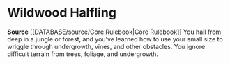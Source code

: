 ﻿---
id: '25'
name: Wildwood Halfling
rarity: Common
rus_type_level: null
source: '[[DATABASE/source/Core Rulebook|Core Rulebook]]'
trait: null
type: Heritage

---
# Wildwood Halfling

**Source** [[DATABASE/source/Core Rulebook|Core Rulebook]] 
You hail from deep in a jungle or forest, and you’ve learned how to use your small size to wriggle through undergrowth, vines, and other obstacles. You ignore difficult terrain from trees, foliage, and undergrowth.